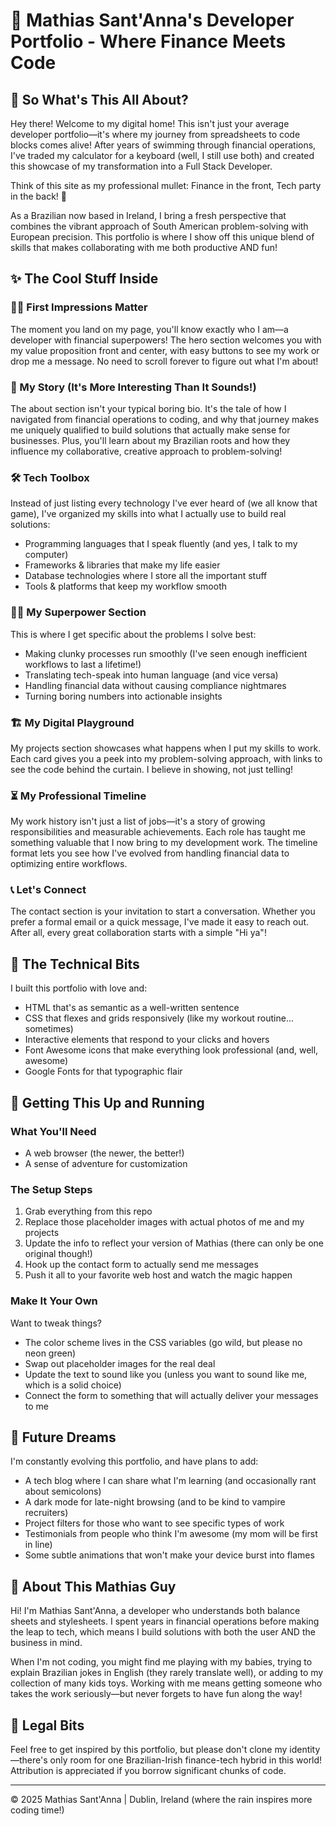 # 🚀 Mathias Sant'Anna's Developer Portfolio - Where Finance Meets Code

## 💼 So What's This All About?

Hey there! Welcome to my digital home! This isn't just your average developer portfolio—it's where my journey from spreadsheets to code blocks comes alive! After years of swimming through financial operations, I've traded my calculator for a keyboard (well, I still use both) and created this showcase of my transformation into a Full Stack Developer.

Think of this site as my professional mullet: Finance in the front, Tech party in the back! 🎉

As a Brazilian now based in Ireland, I bring a fresh perspective that combines the vibrant approach of South American problem-solving with European precision. This portfolio is where I show off this unique blend of skills that makes collaborating with me both productive AND fun!

## ✨ The Cool Stuff Inside

### 🏄‍♂️ First Impressions Matter

The moment you land on my page, you'll know exactly who I am—a developer with financial superpowers! The hero section welcomes you with my value proposition front and center, with easy buttons to see my work or drop me a message. No need to scroll forever to figure out what I'm about!

### 🧩 My Story (It's More Interesting Than It Sounds!)

The about section isn't your typical boring bio. It's the tale of how I navigated from financial operations to coding, and why that journey makes me uniquely qualified to build solutions that actually make sense for businesses. Plus, you'll learn about my Brazilian roots and how they influence my collaborative, creative approach to problem-solving!

### 🛠️ Tech Toolbox

Instead of just listing every technology I've ever heard of (we all know that game), I've organized my skills into what I actually use to build real solutions:

- Programming languages that I speak fluently (and yes, I talk to my computer)
- Frameworks & libraries that make my life easier
- Database technologies where I store all the important stuff
- Tools & platforms that keep my workflow smooth

### 🦸‍♂️ My Superpower Section

This is where I get specific about the problems I solve best:

- Making clunky processes run smoothly (I've seen enough inefficient workflows to last a lifetime!)
- Translating tech-speak into human language (and vice versa)
- Handling financial data without causing compliance nightmares
- Turning boring numbers into actionable insights

### 🏗️ My Digital Playground

My projects section showcases what happens when I put my skills to work. Each card gives you a peek into my problem-solving approach, with links to see the code behind the curtain. I believe in showing, not just telling!

### ⏳ My Professional Timeline

My work history isn't just a list of jobs—it's a story of growing responsibilities and measurable achievements. Each role has taught me something valuable that I now bring to my development work. The timeline format lets you see how I've evolved from handling financial data to optimizing entire workflows.

### 📞 Let's Connect

The contact section is your invitation to start a conversation. Whether you prefer a formal email or a quick message, I've made it easy to reach out. After all, every great collaboration starts with a simple "Hi ya"!

## 🔧 The Technical Bits

I built this portfolio with love and:

- HTML that's as semantic as a well-written sentence
- CSS that flexes and grids responsively (like my workout routine... sometimes)
- Interactive elements that respond to your clicks and hovers
- Font Awesome icons that make everything look professional (and, well, awesome)
- Google Fonts for that typographic flair

## 🚦 Getting This Up and Running

### What You'll Need

- A web browser (the newer, the better!)
- A sense of adventure for customization

### The Setup Steps

1. Grab everything from this repo
2. Replace those placeholder images with actual photos of me and my projects
3. Update the info to reflect your version of Mathias (there can only be one original though!)
4. Hook up the contact form to actually send me messages
5. Push it all to your favorite web host and watch the magic happen

### Make It Your Own

Want to tweak things?

- The color scheme lives in the CSS variables (go wild, but please no neon green)
- Swap out placeholder images for the real deal
- Update the text to sound like you (unless you want to sound like me, which is a solid choice)
- Connect the form to something that will actually deliver your messages to me

## 🔮 Future Dreams

I'm constantly evolving this portfolio, and have plans to add:

- A tech blog where I can share what I'm learning (and occasionally rant about semicolons)
- A dark mode for late-night browsing (and to be kind to vampire recruiters)
- Project filters for those who want to see specific types of work
- Testimonials from people who think I'm awesome (my mom will be first in line)
- Some subtle animations that won't make your device burst into flames

## 👋 About This Mathias Guy

Hi! I'm Mathias Sant'Anna, a developer who understands both balance sheets and stylesheets. I spent years in financial operations before making the leap to tech, which means I build solutions with both the user AND the business in mind.

When I'm not coding, you might find me playing with my babies, trying to explain Brazilian jokes in English (they rarely translate well), or adding to my collection of many kids toys. Working with me means getting someone who takes the work seriously—but never forgets to have fun along the way!

## 📜 Legal Bits

Feel free to get inspired by this portfolio, but please don't clone my identity—there's only room for one Brazilian-Irish finance-tech hybrid in this world! Attribution is appreciated if you borrow significant chunks of code.

---

© 2025 Mathias Sant'Anna | Dublin, Ireland (where the rain inspires more coding time!)
